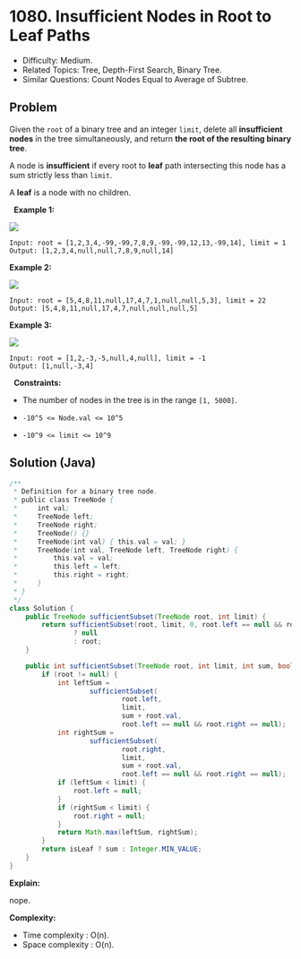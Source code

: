 # 1080. Insufficient Nodes in Root to Leaf Paths

- Difficulty: Medium.
- Related Topics: Tree, Depth-First Search, Binary Tree.
- Similar Questions: Count Nodes Equal to Average of Subtree.

## Problem

Given the ```root``` of a binary tree and an integer ```limit```, delete all **insufficient nodes** in the tree simultaneously, and return **the root of the resulting binary tree**.

A node is **insufficient** if every root to **leaf** path intersecting this node has a sum strictly less than ```limit```.

A **leaf** is a node with no children.

 
**Example 1:**

![](https://assets.leetcode.com/uploads/2019/06/05/insufficient-11.png)

```
Input: root = [1,2,3,4,-99,-99,7,8,9,-99,-99,12,13,-99,14], limit = 1
Output: [1,2,3,4,null,null,7,8,9,null,14]
```

**Example 2:**

![](https://assets.leetcode.com/uploads/2019/06/05/insufficient-3.png)

```
Input: root = [5,4,8,11,null,17,4,7,1,null,null,5,3], limit = 22
Output: [5,4,8,11,null,17,4,7,null,null,null,5]
```

**Example 3:**

![](https://assets.leetcode.com/uploads/2019/06/11/screen-shot-2019-06-11-at-83301-pm.png)

```
Input: root = [1,2,-3,-5,null,4,null], limit = -1
Output: [1,null,-3,4]
```

 
**Constraints:**


	
- The number of nodes in the tree is in the range ```[1, 5000]```.
	
- ```-10^5 <= Node.val <= 10^5```
	
- ```-10^9 <= limit <= 10^9```



## Solution (Java)

```java
/**
 * Definition for a binary tree node.
 * public class TreeNode {
 *     int val;
 *     TreeNode left;
 *     TreeNode right;
 *     TreeNode() {}
 *     TreeNode(int val) { this.val = val; }
 *     TreeNode(int val, TreeNode left, TreeNode right) {
 *         this.val = val;
 *         this.left = left;
 *         this.right = right;
 *     }
 * }
 */
class Solution {
    public TreeNode sufficientSubset(TreeNode root, int limit) {
        return sufficientSubset(root, limit, 0, root.left == null && root.right == null) < limit
                ? null
                : root;
    }

    public int sufficientSubset(TreeNode root, int limit, int sum, boolean isLeaf) {
        if (root != null) {
            int leftSum =
                    sufficientSubset(
                            root.left,
                            limit,
                            sum + root.val,
                            root.left == null && root.right == null);
            int rightSum =
                    sufficientSubset(
                            root.right,
                            limit,
                            sum + root.val,
                            root.left == null && root.right == null);
            if (leftSum < limit) {
                root.left = null;
            }
            if (rightSum < limit) {
                root.right = null;
            }
            return Math.max(leftSum, rightSum);
        }
        return isLeaf ? sum : Integer.MIN_VALUE;
    }
}
```

**Explain:**

nope.

**Complexity:**

* Time complexity : O(n).
* Space complexity : O(n).
